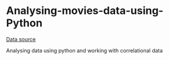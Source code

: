 # Analysing-movies-data-using-Python

[Data source](https://www.kaggle.com/danielgrijalvas/movies)

Analysing data using python and working with correlational data
